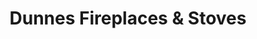---
title: "Dunnes Fireplaces & Stoves"
url: /dundalk/dunnes-fireplaces-und-stoves/
shop: Kamine & Öfen
---